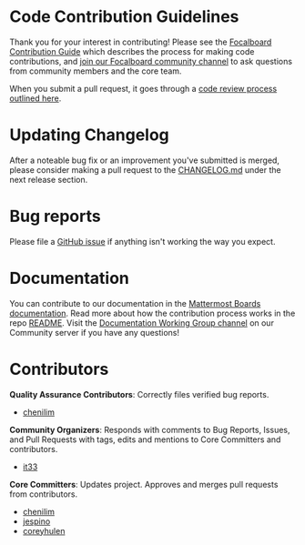 # Code Contribution Guidelines

Thank you for your interest in contributing! Please see the [Focalboard Contribution Guide](https://mattermost.github.io/focalboard/) which describes the process for making code contributions, and [join our Focalboard community channel](https://community.mattermost.com/core/channels/focalboard) to ask questions from community members and the core team.

When you submit a pull request, it goes through a [code review process outlined here](https://mattermost.github.io/focalboard/code-review).

# Updating Changelog

After a noteable bug fix or an improvement you've submitted is merged, please consider making a pull request to the [CHANGELOG.md](https://github.com/mattermost/focalboard/blob/main/CHANGELOG.md) under the next release section.

# Bug reports

Please file a [GitHub issue](https://github.com/mattermost/focalboard/issues) if anything isn't working the way you expect.

# Documentation

You can contribute to our documentation in the [Mattermost Boards documentation](https://docs.mattermost.com/guides/boards.html). Read more about how the contribution process works in the repo [README](https://github.com/mattermost/docs/blob/master/README.md). Visit the [Documentation Working Group channel](https://community.mattermost.com/core/channels/dwg-documentation-working-group) on our Community server if you have any questions!

# Contributors

**Quality Assurance Contributors**: Correctly files verified bug reports.

- [chenilim](https://github.com/chenilim)

**Community Organizers**: Responds with comments to Bug Reports, Issues, and Pull Requests with tags, edits and mentions to Core Committers and contributors.

- [it33](https://github.com/it33)

**Core Committers**: Updates project. Approves and merges pull requests from contributors.

- [chenilim](https://github.com/chenilim)
- [jespino](https://github.com/jespino)
- [coreyhulen](https://github.com/coreyhulen)
